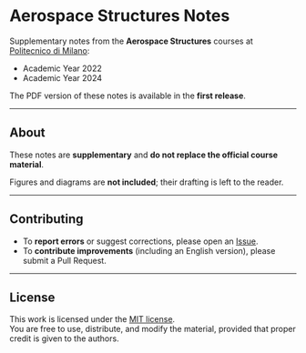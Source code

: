 # Aerospace Structures Notes

Supplementary notes from the **Aerospace Structures** courses at  
[Politecnico di Milano](https://www.polimi.it):

- Academic Year 2022  
- Academic Year 2024  

The PDF version of these notes is available in the **first release**.

---

## About
These notes are **supplementary** and **do not replace the official course material**.  

Figures and diagrams are **not included**; their drafting is left to the reader.  

---

## Contributing
- To **report errors** or suggest corrections, please open an [Issue](../../issues).  
- To **contribute improvements** (including an English version), please submit a Pull Request.  

---

## License
This work is licensed under the [MIT license](LICENSE).  
You are free to use, distribute, and modify the material, provided that proper credit is given to the authors.
